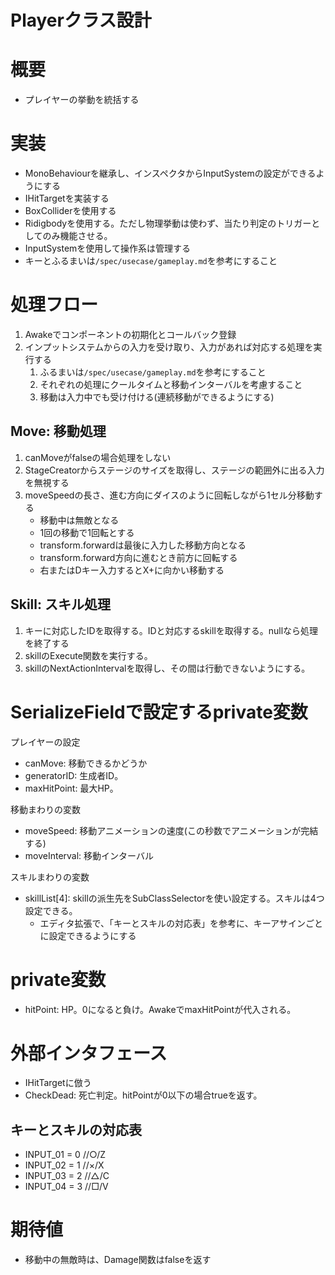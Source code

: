 # Playerクラス設計


# 概要
- プレイヤーの挙動を統括する


# 実装
- MonoBehaviourを継承し、インスペクタからInputSystemの設定ができるようにする
- IHitTargetを実装する
- BoxColliderを使用する
- Ridigbodyを使用する。ただし物理挙動は使わず、当たり判定のトリガーとしてのみ機能させる。
- InputSystemを使用して操作系は管理する
- キーとふるまいは```/spec/usecase/gameplay.md```を参考にすること


# 処理フロー
1. Awakeでコンポーネントの初期化とコールバック登録
2. インプットシステムからの入力を受け取り、入力があれば対応する処理を実行する
	1. ふるまいは```/spec/usecase/gameplay.md```を参考にすること
	2. それぞれの処理にクールタイムと移動インターバルを考慮すること
	3. 移動は入力中でも受け付ける(連続移動ができるようにする)


## Move: 移動処理
1. canMoveがfalseの場合処理をしない
2. StageCreatorからステージのサイズを取得し、ステージの範囲外に出る入力を無視する
3. moveSpeedの長さ、進む方向にダイスのように回転しながら1セル分移動する
	- 移動中は無敵となる
	- 1回の移動で1回転とする
	- transform.forwardは最後に入力した移動方向となる
	-  transform.forward方向に進むとき前方に回転する
	- 右またはDキー入力するとX+に向かい移動する

## Skill: スキル処理
1. キーに対応したIDを取得する。IDと対応するskillを取得する。nullなら処理を終了する
2. skillのExecute関数を実行する。
3. skillのNextActionIntervalを取得し、その間は行動できないようにする。


# SerializeFieldで設定するprivate変数
プレイヤーの設定  
- canMove: 移動できるかどうか
- generatorID: 生成者ID。
- maxHitPoint: 最大HP。

移動まわりの変数  
- moveSpeed: 移動アニメーションの速度(この秒数でアニメーションが完結する)
- moveInterval: 移動インターバル

スキルまわりの変数  
- skillList[4]: skillの派生先をSubClassSelectorを使い設定する。スキルは4つ設定できる。
	- エディタ拡張で、「キーとスキルの対応表」を参考に、キーアサインごとに設定できるようにする

# private変数
- hitPoint: HP。0になると負け。AwakeでmaxHitPointが代入される。


# 外部インタフェース
- IHitTargetに倣う
- CheckDead: 死亡判定。hitPointが0以下の場合trueを返す。


## キーとスキルの対応表
- INPUT_01 = 0 //○/Z
- INPUT_02 = 1 //×/X
- INPUT_03 = 2 //△/C
- INPUT_04 = 3 //□/V


# 期待値
- 移動中の無敵時は、Damage関数はfalseを返す